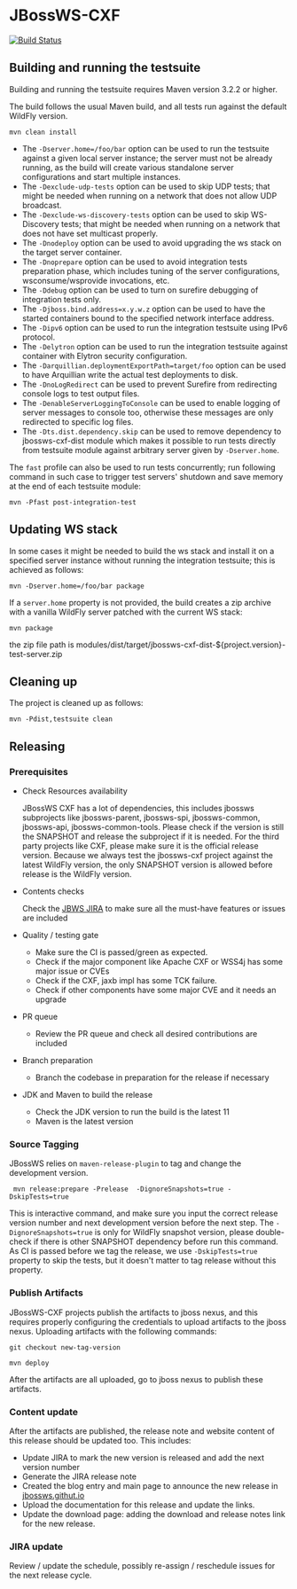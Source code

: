  # JBossWS-CXF
 
 [![Build Status](https://github.com/jbossws/jbossws-cxf/actions/workflows/maven.yml/badge.svg)](https://github.com/jbossws/jbossws-cxf/actions/workflows/maven.yml/badge.svg)
 
 Building and running the testsuite
------------------------------------

Building and running the testsuite requires Maven version 3.2.2 or higher.

The build follows the usual Maven build, and all tests run against the default WildFly version.
```
mvn clean install
```

* The `-Dserver.home=/foo/bar` option can be used to run the testsuite against a given local server instance; the server must not be already running, as the build will create various standalone server configurations and start multiple instances.
* The `-Dexclude-udp-tests` option can be used to skip UDP tests; that might be needed when running on a network that does not allow UDP broadcast.
* The `-Dexclude-ws-discovery-tests` option can be used to skip WS-Discovery tests; that might be needed when running on a network that does not have set multicast properly.
* The `-Dnodeploy` option can be used to avoid upgrading the ws stack on the target server container.
* The `-Dnoprepare` option can be used to avoid integration tests preparation phase, which includes tuning of the server configurations, wsconsume/wsprovide invocations, etc.
* The `-Ddebug` option can be used to turn on surefire debugging of integration tests only.
* The `-Djboss.bind.address=x.y.w.z` option can be used to have the started containers bound to the specified network interface address.
* The `-Dipv6` option can be used to run the integration testsuite using IPv6 protocol.
* The `-Delytron` option can be used to run the integration testsuite against container with Elytron security configuration.
* The `-Darquillian.deploymentExportPath=target/foo` option can be used to have Arquillian write the actual test deployments to disk.
* The `-DnoLogRedirect` can be used to prevent Surefire from redirecting console logs to test output files.
* The `-DenableServerLoggingToConsole` can be used to enable logging of server messages to console too, otherwise these messages are only redirected to specific log files.
* The `-Dts.dist.dependency.skip` can be used to remove dependency to jbossws-cxf-dist module which makes it possible to run tests directly from testsuite module against arbitrary server given by `-Dserver.home`.

The `fast` profile can also be used to run tests concurrently; run following command in such case to trigger test servers' shutdown and save memory at the end of each testsuite module:
```
mvn -Pfast post-integration-test
```

 Updating WS stack
-------------------

In some cases it might be needed to build the ws stack and install it on a specified server instance without running the integration testsuite; this is achieved as follows:
```
mvn -Dserver.home=/foo/bar package
```
If a `server.home` property is not provided, the build creates a zip archive with a vanilla WildFly server patched with the current WS stack:

```
mvn package
```
the zip file path is modules/dist/target/jbossws-cxf-dist-${project.version}-test-server.zip


 Cleaning up
-------------

The project is cleaned up as follows:
```
mvn -Pdist,testsuite clean
```

 Releasing
-----------

### Prerequisites

* Check Resources availability

  JBossWS CXF has a lot of dependencies, this includes jbossws subprojects like jbossws-parent,
  jbossws-spi, jbossws-common, jbossws-api, jbossws-common-tools. Please check if the version is still
  the SNAPSHOT and release the subproject if it is needed. For the third party projects like CXF, please
  make sure it is the official release version. Because we always test the jbossws-cxf project against the
  latest WildFly version, the only SNAPSHOT version is allowed before release is the WildFly version.

* Contents checks

  Check the [JBWS JIRA](https://issues.redhat.com/projects/JBWS/) to make sure all the must-have features or issues are included
* Quality / testing gate
    - Make sure the CI is passed/green as expected.
    - Check if the major component like Apache CXF or WSS4j has some major issue or CVEs
    - Check if the CXF, jaxb impl has some TCK failure.
    - Check if other components have some major CVE and it needs an upgrade
* PR queue
    - Review the PR queue and check all desired contributions are included
* Branch preparation
    - Branch the codebase in preparation for the release if necessary
* JDK and Maven to build the release
    - Check the JDK version to run the build is the latest 11
    - Maven is the latest version

### Source Tagging
JBossWS relies on `maven-release-plugin` to tag and change the development version.

``` mvn release:prepare -Prelease  -DignoreSnapshots=true -DskipTests=true```

This is interactive command, and make sure you input the correct release version number and next
development version before the next step.
The `-DignoreSnapshots=true` is only for WildFly snapshot version, please double-check if there is other
SNAPSHOT dependency before run this command.
As CI is passed before we tag the release, we use `-DskipTests=true` property to skip the tests, but it doesn't matter to tag
release without this property.

### Publish Artifacts
JBossWS-CXF projects publish the artifacts to jboss nexus, and this requires properly configuring the credentials to upload 
artifacts to the jboss nexus. Uploading artifacts with the following commands:

```git checkout new-tag-version```

```mvn deploy```

After the artifacts are all uploaded, go to jboss nexus to publish these artifacts.

### Content update
After the artifacts are published, the release note and website content of this release should be updated too. This includes:
* Update JIRA to mark the new version is released and add the next version number
* Generate the JIRA release note
* Created the blog entry and main page to announce the new release in [jbossws.githut.io](https://github.com/jbossws/jbossws.github.io)
* Upload the documentation for this release and update the links.
* Update the download page: adding the download and release notes link for the new release.


### JIRA update
Review / update the schedule, possibly re-assign / reschedule issues for the next release cycle.

